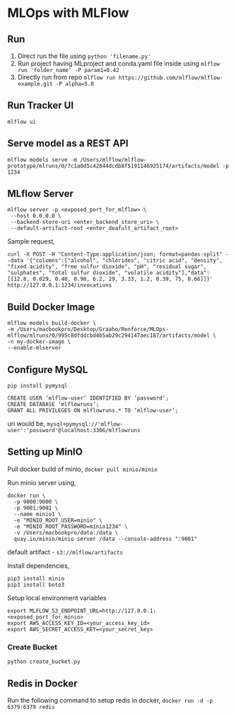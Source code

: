 # MLOps with MLFlow


## Run
1. Direct run the file using `python 'filename.py'`
2. Run project having MLproject and conda.yaml file inside using `mlflow run 'folder_name' -P param1=0.42`
3. Directly run from repo `mlflow run https://github.com/mlflow/mlflow-example.git -P alpha=5.0`

## Run Tracker UI
`mlflow ui`

## Serve model as a REST API
`mlflow models serve -m /Users/mlflow/mlflow-prototype/mlruns/0/7c1a0d5c42844dcdb8f5191146925174/artifacts/model -p 1234`

## MLflow Server
```
mlflow server -p <exposed_port_for_mlflow> \
 --host 0.0.0.0 \
 --backend-store-uri <enter_backend_store_uri> \
 --default-artifact-root <enter_deafult_artifact_root>
 ```

Sample request, 
```
curl -X POST -H "Content-Type:application/json; format=pandas-split" --data '{"columns":["alcohol", "chlorides", "citric acid", "density", "fixed acidity", "free sulfur dioxide", "pH", "residual sugar", "sulphates", "total sulfur dioxide", "volatile acidity"],"data":[[12.8, 0.029, 0.48, 0.98, 6.2, 29, 3.33, 1.2, 0.39, 75, 0.66]]}' http://127.0.0.1:1234/invocations
```

## Build Docker Image
```
mlflow models build-docker \
-m /Users/macbookpro/Desktop/Graaho/Renforce/MLOps-mlflow/mlruns/0/995c8dfddcbd4b5ab29c294147aec187/artifacts/model \
-n my-docker-image \
--enable-mlserver
```

## Configure MySQL

`pip install pymysql`

```
CREATE USER ‘mlflow-user’ IDENTIFIED BY ‘password’;
CREATE DATABASE ‘mlflowruns’;
GRANT ALL PRIVILEGES ON mlflowruns.* TO ‘mlflow-user’;
```

uri would be, `mysql+pymysql://'mlflow-user':'password'@localhost:3306/mlflowruns`

## Setting up MinIO
Pull docker build of minio, `docker pull minio/minio`

Run minio server using,
```
docker run \
  -p 9000:9000 \
  -p 9001:9001 \
  --name minio1 \
  -e "MINIO_ROOT_USER=minio" \
  -e "MINIO_ROOT_PASSWORD=minio1234" \
  -v /Users/macbookpro/data:/data \
  quay.io/minio/minio server /data --console-address ":9001"
```

default artifact - `s3://mlflow/artifacts`

Install dependencies, 
```
pip3 install minio
pip3 install boto3
```

Setup local environment variables
```
export MLFLOW_S3_ENDPOINT_URL=http://127.0.0.1:<exposed_port_for_minio>
export AWS_ACCESS_KEY_ID=<your_access_key_id>
export AWS_SECRET_ACCESS_KEY=<your_secret_key>
```

### Create Bucket 
`python create_bucket.py`


## Redis in Docker

Run the following command to setup redis in docker, 
`docker run -d -p 6379:6379 redis`